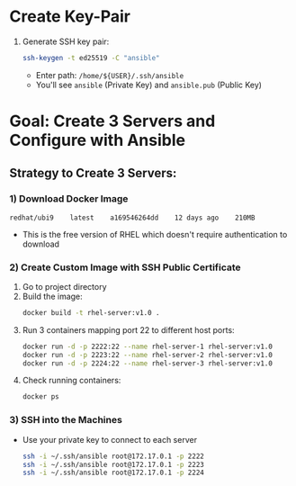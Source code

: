 # Create Key-Pair

1. Generate SSH key pair:
   ```bash
   ssh-keygen -t ed25519 -C "ansible"
   ```
   - Enter path: `/home/${USER}/.ssh/ansible`
   - You'll see `ansible` (Private Key) and `ansible.pub` (Public Key)

# Goal: Create 3 Servers and Configure with Ansible

## Strategy to Create 3 Servers:

### 1) Download Docker Image
```
redhat/ubi9    latest    a169546264dd    12 days ago    210MB
```
- This is the free version of RHEL which doesn't require authentication to download

### 2) Create Custom Image with SSH Public Certificate
1. Go to project directory
2. Build the image:
   ```bash
   docker build -t rhel-server:v1.0 .
   ```
3. Run 3 containers mapping port 22 to different host ports:
   ```bash
   docker run -d -p 2222:22 --name rhel-server-1 rhel-server:v1.0
   docker run -d -p 2223:22 --name rhel-server-2 rhel-server:v1.0
   docker run -d -p 2224:22 --name rhel-server-3 rhel-server:v1.0
   ```
4. Check running containers:
   ```bash
   docker ps
   ```

### 3) SSH into the Machines
- Use your private key to connect to each server
    ```bash
    ssh -i ~/.ssh/ansible root@172.17.0.1 -p 2222
    ssh -i ~/.ssh/ansible root@172.17.0.1 -p 2223
    ssh -i ~/.ssh/ansible root@172.17.0.1 -p 2224
    ```




